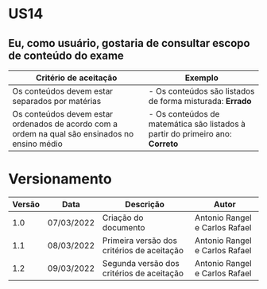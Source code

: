 # US14

## Eu, como usuário, gostaria de consultar escopo de conteúdo do exame

| Critério de aceitação                                                                          | Exemplo                                                                         |
| ---------------------------------------------------------------------------------------------- | ------------------------------------------------------------------------------- |
| Os conteúdos devem estar separados por matérias                                                | - Os conteúdos são listados de forma misturada: **Errado**                      |
| Os conteúdos devem estar ordenados de acordo com a ordem na qual são ensinados no ensino médio | - Os conteúdos de matemática são listados à partir do primeiro ano: **Correto** |

# Versionamento

| Versão | Data       | Descrição                                  | Autor                          |
| ------ | ---------- | ------------------------------------------ | ------------------------------ |
| 1.0    | 07/03/2022 | Criação do documento                       | Antonio Rangel e Carlos Rafael |
| 1.1    | 08/03/2022 | Primeira versão dos critérios de aceitação | Antonio Rangel e Carlos Rafael |
| 1.2    | 09/03/2022 | Segunda versão dos critérios de aceitação  | Antonio Rangel e Carlos Rafael |
